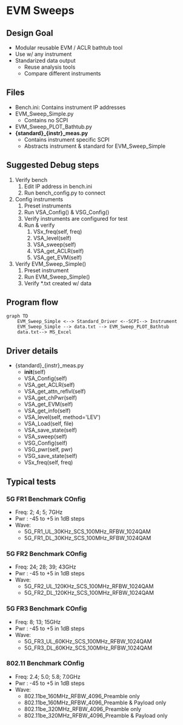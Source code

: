 # EVM Sweeps

## Design Goal
- Modular reusable EVM / ACLR bathtub tool
- Use w/ any instrument
- Standarized data output
  - Reuse analysis tools
  - Compare different instruments

## Files
- Bench.ini: Contains instrument IP addresses
- EVM_Sweep_Simple.py
  - Contains no SCPI
- EVM_Sweep_PLOT_Bathtub.py
- **{standard}_{instr}_meas.py**
  - Contains instrument specific SCPI
  - Abstracts instrument & standard for EVM_Sweep_Simple

## Suggested Debug steps
1. Verify bench
   1. Edit IP address in bench.ini
   2. Run bench_config.py to connect
2. Config instruments
   1. Preset instruments
   2. Run VSA_Config() & VSG_Config()
   3. Verify instruments are configured for test
   4. Run & verify
      1. VSx_freq(self, freq)
      2. VSA_level(self)
      3. VSA_sweep(self)
      4. VSA_get_ACLR(self)
      5. VSA_get_EVM(self)
3. Verify EVM_Sweep_Simple()
   1. Preset instrument
   2. Run EVM_Sweep_Simple()
   3. Verify *.txt created w/ data

## Program flow
```mermaid
graph TD
    EVM_Sweep_Simple <--> Standard_Driver <--SCPI--> Instrument
    EVM_Sweep_Simple --> data.txt --> EVM_Sweep_PLOT_Bathtub
    data.txt--> MS_Excel
```

## Driver details
- {standard}_{instr}_meas.py
  - __init__(self)
  - VSA_Config(self)
  - VSA_get_ACLR(self)
  - VSA_get_attn_reflvl(self)
  - VSA_get_chPwr(self)
  - VSA_get_EVM(self)
  - VSA_get_info(self)
  - VSA_level(self, method='LEV')
  - VSA_Load(self, file)
  - VSA_save_state(self)
  - VSA_sweep(self)
  - VSG_Config(self)
  - VSG_pwr(self, pwr)
  - VSG_save_state(self)
  - VSx_freq(self, freq)

## Typical tests
### 5G FR1 Benchmark COnfig
- Freq: 2; 4; 5; 7GHz
- Pwr : -45 to +5 in 1dB steps
- Wave: 
  - 5G_FR1_UL_30KHz_SCS_100MHz_RFBW_1024QAM
  - 5G_FR1_DL_30KHz_SCS_100MHz_RFBW_1024QAM

### 5G FR2 Benchmark COnfig
- Freq: 24; 28; 39; 43GHz
- Pwr : -45 to +5 in 1dB steps
- Wave: 
  - 5G_FR2_UL_120KHz_SCS_100MHz_RFBW_1024QAM
  - 5G_FR2_DL_120KHz_SCS_100MHz_RFBW_1024QAM

### 5G FR3 Benchmark COnfig
- Freq: 8; 13; 15GHz
- Pwr : -45 to +5 in 1dB steps
- Wave: 
  - 5G_FR3_UL_60KHz_SCS_100MHz_RFBW_1024QAM
  - 5G_FR3_DL_60KHz_SCS_100MHz_RFBW_1024QAM

### 802.11 Benchmark COnfig
- Freq: 2.4; 5.0; 5.8; 7.0GHz
- Pwr : -45 to +5 in 1dB steps
- Wave: 
  - 802.11be_160MHz_RFBW_4096_Preamble only
  - 802.11be_160MHz_RFBW_4096_Preamble & Payload only
  - 802.11be_320MHz_RFBW_4096_Preamble only
  - 802.11be_320MHz_RFBW_4096_Preamble & Payload only
